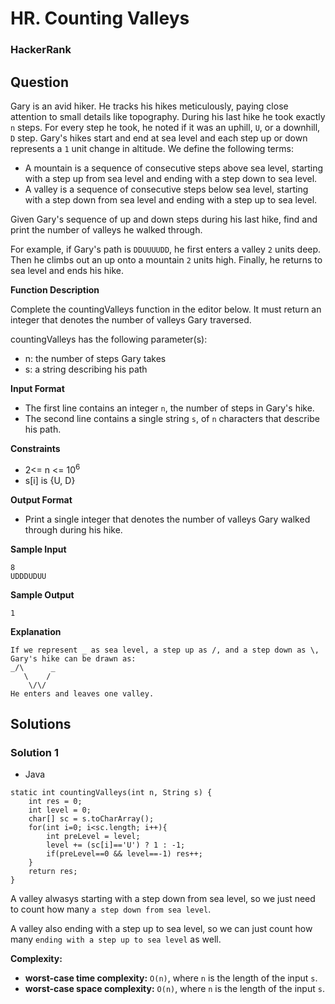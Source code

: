# HR. Counting Valleys

### HackerRank

## Question

Gary is an avid hiker. He tracks his hikes meticulously, paying close attention to small details like topography. During his last hike he took exactly `n` steps. For every step he took, he noted if it was an uphill, `U`, or a downhill, `D` step. Gary's hikes start and end at sea level and each step up or down represents a `1` unit change in altitude. We define the following terms:

* A mountain is a sequence of consecutive steps above sea level, starting with a step up from sea level and ending with a step down to sea level.
* A valley is a sequence of consecutive steps below sea level, starting with a step down from sea level and ending with a step up to sea level.

Given Gary's sequence of up and down steps during his last hike, find and print the number of valleys he walked through.

For example, if Gary's path is `DDUUUUDD`, he first enters a valley `2` units deep. Then he climbs out an up onto a mountain `2` units high. Finally, he returns to sea level and ends his hike.

**Function Description**

Complete the countingValleys function in the editor below. It must return an integer that denotes the number of valleys Gary traversed.

countingValleys has the following parameter(s):

* n: the number of steps Gary takes
* s: a string describing his path

**Input Format**

* The first line contains an integer `n`, the number of steps in Gary's hike. 
* The second line contains a single string `s`, of `n` characters that describe his path.

**Constraints**

* 2<= n <= 10<sup>6</sup>
* s[i] is {U, D}

**Output Format**

* Print a single integer that denotes the number of valleys Gary walked through during his hike.

**Sample Input**

```
8
UDDDUDUU
```

**Sample Output**
```
1
```

**Explanation**
```
If we represent _ as sea level, a step up as /, and a step down as \, Gary's hike can be drawn as:
_/\      _
   \    /
    \/\/
He enters and leaves one valley.
```

## Solutions

### Solution 1

* Java
```
static int countingValleys(int n, String s) {
    int res = 0;
    int level = 0;
    char[] sc = s.toCharArray();
    for(int i=0; i<sc.length; i++){
        int preLevel = level;
        level += (sc[i]=='U') ? 1 : -1;
        if(preLevel==0 && level==-1) res++;
    }
    return res;
}
```

A valley alwasys starting with a step down from sea level, so we just need to count how many `a step down from sea level`.

A valley also ending with a step up to sea level, so we can just count how many `ending with a step up to sea level` as well.

**Complexity:**

* **worst-case time complexity:** `O(n)`, where `n` is the length of the input `s`.
* **worst-case space complexity:** `O(n)`, where `n` is the length of the input `s`.

